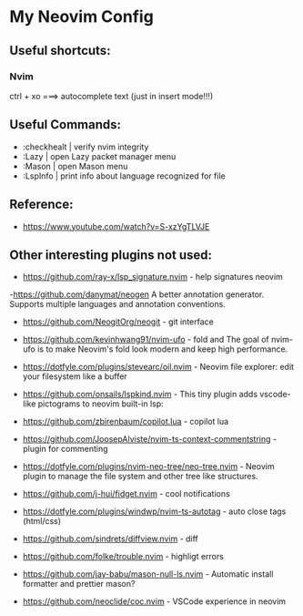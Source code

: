 # My Neovim Config

## Useful shortcuts:

### Nvim
ctrl + xo ===> autocomplete text (just in insert mode!!!)

## Useful Commands:

- :checkhealt | verify nvim integrity
- :Lazy       | open Lazy packet manager menu
- :Mason      | open Mason menu
- :LspInfo  | print info about language recognized for file


## Reference:

- https://www.youtube.com/watch?v=S-xzYgTLVJE


## Other interesting plugins not used:

- https://github.com/ray-x/lsp_signature.nvim - help signatures neovim

-https://github.com/danymat/neogen A better annotation generator. Supports multiple languages and annotation conventions.


- https://github.com/NeogitOrg/neogit - git interface

- https://github.com/kevinhwang91/nvim-ufo - fold and The goal of nvim-ufo is to make Neovim's fold look modern and keep high performance.

- https://dotfyle.com/plugins/stevearc/oil.nvim - Neovim file explorer: edit your filesystem like a buffer

-  https://github.com/onsails/lspkind.nvim - This tiny plugin adds vscode-like pictograms to neovim built-in lsp:

- https://github.com/zbirenbaum/copilot.lua - copilot lua

- https://github.com/JoosepAlviste/nvim-ts-context-commentstring - plugin for commenting

- https://dotfyle.com/plugins/nvim-neo-tree/neo-tree.nvim - Neovim plugin to manage the file system and other tree like structures.

- https://github.com/j-hui/fidget.nvim - cool notifications

- https://dotfyle.com/plugins/windwp/nvim-ts-autotag - auto close tags (html/css)

- https://github.com/sindrets/diffview.nvim - diff
 
- https://github.com/folke/trouble.nvim - highligt errors

- https://github.com/jay-babu/mason-null-ls.nvim - Automatic install formatter and prettier mason?

- https://github.com/neoclide/coc.nvim   -  VSCode experience in neovim
